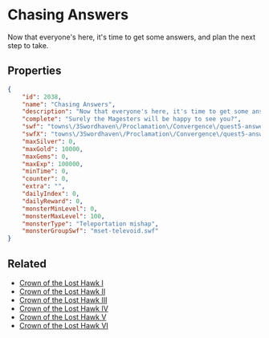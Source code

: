 # Chasing Answers

Now that everyone's here, it's time to get some answers, and plan the next step to take.

## Properties

```json
{
    "id": 2038,
    "name": "Chasing Answers",
    "description": "Now that everyone's here, it's time to get some answers, and plan the next step to take.",
    "complete": "Surely the Magesters will be happy to see you?",
    "swf": "towns\/3Swordhaven\/Proclamation\/Convergence\/quest5-answers.swf",
    "swfX": "towns\/3Swordhaven\/Proclamation\/Convergence\/quest5-answers-x.swf",
    "maxSilver": 0,
    "maxGold": 10000,
    "maxGems": 0,
    "maxExp": 100000,
    "minTime": 0,
    "counter": 0,
    "extra": "",
    "dailyIndex": 0,
    "dailyReward": 0,
    "monsterMinLevel": 0,
    "monsterMaxLevel": 100,
    "monsterType": "Teleportation mishap",
    "monsterGroupSwf": "mset-televoid.swf"
}
```

## Related

- [Crown of the Lost Hawk I](../items/21511-crown-of-the-lost-hawk-i.md)
- [Crown of the Lost Hawk II](../items/21512-crown-of-the-lost-hawk-ii.md)
- [Crown of the Lost Hawk III](../items/21513-crown-of-the-lost-hawk-iii.md)
- [Crown of the Lost Hawk IV](../items/21514-crown-of-the-lost-hawk-iv.md)
- [Crown of the Lost Hawk V](../items/21515-crown-of-the-lost-hawk-v.md)
- [Crown of the Lost Hawk VI](../items/21516-crown-of-the-lost-hawk-vi.md)

